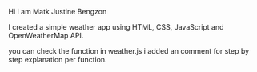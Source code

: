 Hi i am Matk Justine Bengzon 

I created a simple weather app using HTML, CSS, JavaScript and OpenWeatherMap API.

you can check the function in weather.js i added an comment for step by step explanation 
per function.